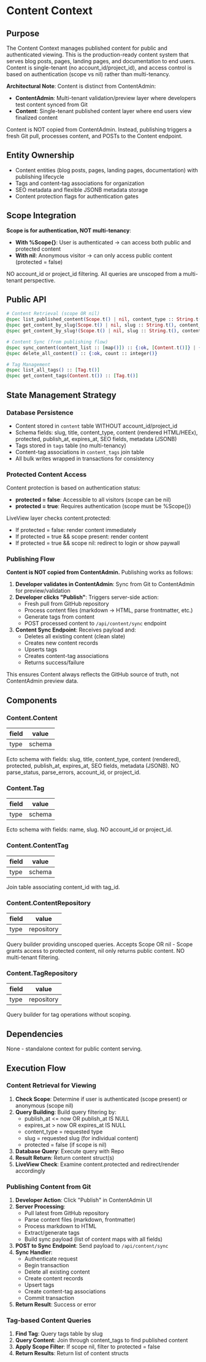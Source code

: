 # Content Context

## Purpose

The Content Context manages published content for public and authenticated viewing. This is the production-ready content system that serves blog posts, pages, landing pages, and documentation to end users. Content is single-tenant (no account_id/project_id), and access control is based on authentication (scope vs nil) rather than multi-tenancy.

**Architectural Note**: Content is distinct from ContentAdmin:
- **ContentAdmin**: Multi-tenant validation/preview layer where developers test content synced from Git
- **Content**: Single-tenant published content layer where end users view finalized content

Content is NOT copied from ContentAdmin. Instead, publishing triggers a fresh Git pull, processes content, and POSTs to the Content endpoint.

## Entity Ownership

- Content entities (blog posts, pages, landing pages, documentation) with publishing lifecycle
- Tags and content-tag associations for organization
- SEO metadata and flexible JSONB metadata storage
- Content protection flags for authentication gates

## Scope Integration

**Scope is for authentication, NOT multi-tenancy**:

- **With %Scope{}**: User is authenticated → can access both public and protected content
- **With nil**: Anonymous visitor → can only access public content (protected = false)

NO account_id or project_id filtering. All queries are unscoped from a multi-tenant perspective.

## Public API

```elixir
# Content Retrieval (scope OR nil)
@spec list_published_content(Scope.t() | nil, content_type :: String.t()) :: [Content.t()]
@spec get_content_by_slug(Scope.t() | nil, slug :: String.t(), content_type :: String.t()) :: Content.t() | nil
@spec get_content_by_slug!(Scope.t() | nil, slug :: String.t(), content_type :: String.t()) :: Content.t()

# Content Sync (from publishing flow)
@spec sync_content(content_list :: [map()]) :: {:ok, [Content.t()]} | {:error, term()}
@spec delete_all_content() :: {:ok, count :: integer()}

# Tag Management
@spec list_all_tags() :: [Tag.t()]
@spec get_content_tags(Content.t()) :: [Tag.t()]
```

## State Management Strategy

### Database Persistence

- Content stored in `content` table WITHOUT account_id/project_id
- Schema fields: slug, title, content_type, content (rendered HTML/HEEx), protected, publish_at, expires_at, SEO fields, metadata (JSONB)
- Tags stored in `tags` table (no multi-tenancy)
- Content-tag associations in `content_tags` join table
- All bulk writes wrapped in transactions for consistency

### Protected Content Access

Content protection is based on authentication status:

- **protected = false**: Accessible to all visitors (scope can be nil)
- **protected = true**: Requires authentication (scope must be %Scope{})

LiveView layer checks content.protected:
- If protected = false: render content immediately
- If protected = true && scope present: render content
- If protected = true && scope nil: redirect to login or show paywall

### Publishing Flow

**Content is NOT copied from ContentAdmin.** Publishing works as follows:

1. **Developer validates in ContentAdmin**: Sync from Git to ContentAdmin for preview/validation
2. **Developer clicks "Publish"**: Triggers server-side action:
   - Fresh pull from GitHub repository
   - Process content files (markdown → HTML, parse frontmatter, etc.)
   - Generate tags from content
   - POST processed content to `/api/content/sync` endpoint
3. **Content Sync Endpoint**: Receives payload and:
   - Deletes all existing content (clean slate)
   - Creates new content records
   - Upserts tags
   - Creates content-tag associations
   - Returns success/failure

This ensures Content always reflects the GitHub source of truth, not ContentAdmin preview data.

## Components

### Content.Content

| field | value  |
| ----- | ------ |
| type  | schema |

Ecto schema with fields: slug, title, content_type, content (rendered), protected, publish_at, expires_at, SEO fields, metadata (JSONB). NO parse_status, parse_errors, account_id, or project_id.

### Content.Tag

| field | value  |
| ----- | ------ |
| type  | schema |

Ecto schema with fields: name, slug. NO account_id or project_id.

### Content.ContentTag

| field | value  |
| ----- | ------ |
| type  | schema |

Join table associating content_id with tag_id.

### Content.ContentRepository

| field | value      |
| ----- | ---------- |
| type  | repository |

Query builder providing unscoped queries. Accepts Scope OR nil - Scope grants access to protected content, nil only returns public content. NO multi-tenant filtering.

### Content.TagRepository

| field | value      |
| ----- | ---------- |
| type  | repository |

Query builder for tag operations without scoping.

## Dependencies

None - standalone context for public content serving.

## Execution Flow

### Content Retrieval for Viewing

1. **Check Scope**: Determine if user is authenticated (scope present) or anonymous (scope nil)
2. **Query Building**: Build query filtering by:
   - publish_at <= now OR publish_at IS NULL
   - expires_at > now OR expires_at IS NULL
   - content_type = requested type
   - slug = requested slug (for individual content)
   - protected = false (if scope is nil)
3. **Database Query**: Execute query with Repo
4. **Result Return**: Return content struct(s)
5. **LiveView Check**: Examine content.protected and redirect/render accordingly

### Publishing Content from Git

1. **Developer Action**: Click "Publish" in ContentAdmin UI
2. **Server Processing**:
   - Pull latest from GitHub repository
   - Parse content files (markdown, frontmatter)
   - Process markdown to HTML
   - Extract/generate tags
   - Build sync payload (list of content maps with all fields)
3. **POST to Sync Endpoint**: Send payload to `/api/content/sync`
4. **Sync Handler**:
   - Authenticate request
   - Begin transaction
   - Delete all existing content
   - Create content records
   - Upsert tags
   - Create content-tag associations
   - Commit transaction
5. **Return Result**: Success or error

### Tag-based Content Queries

1. **Find Tag**: Query tags table by slug
2. **Query Content**: Join through content_tags to find published content
3. **Apply Scope Filter**: If scope nil, filter to protected = false
4. **Return Results**: Return list of content structs
